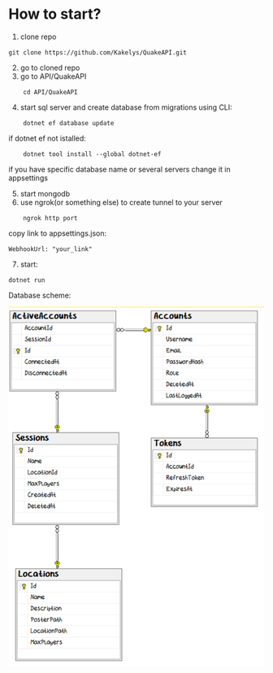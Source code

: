 How to start? 
===

1. clone repo
```
git clone https://github.com/Kakelys/QuakeAPI.git
```
2. go to cloned repo
3. go to API/QuakeAPI
```
    cd API/QuakeAPI
```
4. start sql server and create database from migrations using CLI:
```
    dotnet ef database update
```
if dotnet ef not istalled: 
```
    dotnet tool install --global dotnet-ef
```
if you have specific database name or several servers change it in appsettings

5. start mongodb 
6. use ngrok(or something else) to create tunnel to your server
```
    ngrok http port
```
copy link to appsettings.json: 
```
WebhookUrl: "your_link"
```

7. start: 
  ```
  dotnet run
  ```


Database scheme: 

<picture>
 <img alt="db scheme" src="db_scheme.png">
</picture>